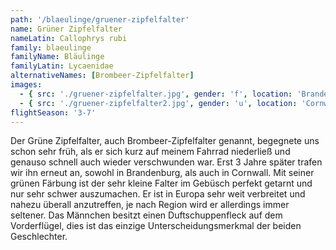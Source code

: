 ```yaml
---
path: '/blaeulinge/gruener-zipfelfalter'
name: Grüner Zipfelfalter
nameLatin: Callophrys rubi
family: blaeulinge
familyName: Bläulinge
familyLatin: Lycaenidae
alternativeNames: [Brombeer-Zipfelfalter]
images:
  - { src: './gruener-zipfelfalter.jpg', gender: 'f', location: 'Brandenburg, Heinrichsfelde', author: Karsten, date: '2019-04-24' }
  - { src: './gruener-zipfelfalter2.jpg', gender: 'u', location: 'Cornwall, Boscastle', author: Georg, date: '2019-06-17' }
flightSeason: '3-7'
---
```


Der Grüne Zipfelfalter, auch Brombeer-Zipfelfalter genannt, begegnete uns schon sehr früh, als er sich kurz auf meinem Fahrrad niederließ und genauso schnell auch wieder verschwunden war. Erst 3 Jahre später trafen wir ihn erneut an, sowohl in Brandenburg, als auch in Cornwall. Mit seiner grünen Färbung ist der sehr kleine Falter im Gebüsch perfekt getarnt und nur sehr schwer auszumachen. Er ist in Europa sehr weit verbreitet und nahezu überall anzutreffen, je nach Region wird er allerdings immer seltener. Das Männchen besitzt einen Duftschuppenfleck auf dem Vorderflügel, dies ist das einzige Unterscheidungsmerkmal der beiden Geschlechter.
